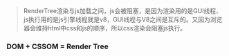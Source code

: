>RenderTree渲染与js加载之间，js会被阻塞，是因为渲染用的是GUI线程、js执行用的是js引擎线程就是v8，GUI线程与V8之间是互斥的。又因为浏览器会维持html中css和js的顺序，所以css渲染会阻塞js执行。

### DOM + CSSOM = Render Tree
[id]: https://www.igvita.com/posts/12/doc-render.png
